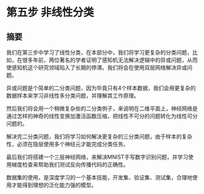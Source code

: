 <!--Copyright © Microsoft Corporation. All rights reserved.
  适用于[License](https://github.com/Microsoft/ai-edu/blob/master/LICENSE.md)版权许可-->

# 第五步  非线性分类

## 摘要

我们在第三步中学习了线性分类，在本部分中，我们将学习更复杂的分类问题，比如，在很多年前，两位著名的学者证明了感知机无法解决逻辑中的异或问题，从而使感知机这个研究领域陷入了长期的停滞。我们将会在使用双层网络解决异或问题。

异或问题是个简单的二分类问题，因为毕竟只有4个样本数据，我们会用更复杂的数据样本来学习非线性多分类问题，并理解其工作原理。

然后我们将会用一个稍微复杂些的二分类例子，来说明在二维平面上，神经网络是通过怎样的神奇的线性变换加激活函数压缩，把线性不可分的问题转化为线性可分问题的。

解决完二分类问题，我们将学习如何解决更复杂的三分类问题，由于样本的复杂性，必须在隐层使用多个神经元才能完成分类任务。

最后我们将搭建一个三层神经网络，来解决MNIST手写数字识别问题，并学习使用梯度检查来帮助我们测试反向传播代码的正确性。

数据集的使用，是深度学习的一个基本技能，开发集、验证集、测试集，合理地使用才能得到理想的泛化能力强的模型。

